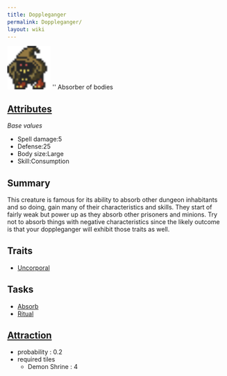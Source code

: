 ```yaml
---
title: Doppleganger
permalink: Doppleganger/
layout: wiki
---
```


<img src="doppleganger.png" title="fig:doppleganger.png" alt="doppleganger.png" width="100" />
'' Absorber of bodies

[Attributes](Attributes "wikilink")
-------------------------------------

*Base values*

-   Spell damage:5
-   Defense:25
-   Body size:Large
-   Skill:Consumption

Summary
-------

This creature is famous for its ability to absorb other dungeon
inhabitants and so doing, gain many of their characteristics and skills.
They start of fairly weak but power up as they absorb other prisoners
and minions. Try not to absorb things with negative characteristics
since the likely outcome is that your doppleganger will exhibit those
traits as well.

Traits
------

-   [Uncorporal](Uncorporal "wikilink")

Tasks
-----

-   [Absorb](Absorbtion "wikilink")
-   [Ritual](Ritual_Room "wikilink")

[Attraction](Immigration "wikilink")
-------------------------------------

-   probability : 0.2
-   required tiles
    -   Demon Shrine : 4

